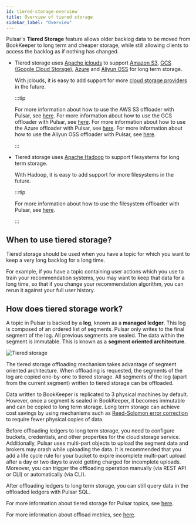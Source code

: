 ```yaml
---
id: tiered-storage-overview
title: Overview of tiered storage
sidebar_label: "Overview"
---
```


Pulsar's **Tiered Storage** feature allows older backlog data to be moved from BookKeeper to long term and cheaper storage, while still allowing clients to access the backlog as if nothing has changed. 

* Tiered storage uses [Apache jclouds](https://jclouds.apache.org) to support [Amazon S3](https://aws.amazon.com/s3/), [GCS (Google Cloud Storage)](https://cloud.google.com/storage/), [Azure](https://azure.microsoft.com/en-us/services/storage/blobs/) and [Aliyun OSS](https://www.aliyun.com/product/oss) for long term storage. 

    With jclouds, it is easy to add support for more [cloud storage providers](https://jclouds.apache.org/reference/providers/#blobstore-providers) in the future.

    :::tip

    For more information about how to use the AWS S3 offloader with Pulsar, see [here](tiered-storage-aws).
    For more information about how to use the GCS offloader with Pulsar, see [here](tiered-storage-gcs).
    For more information about how to use the Azure offloader with Pulsar, see [here](tiered-storage-azure).
    For more information about how to use the Aliyun OSS offloader with Pulsar, see [here](tiered-storage-aliyun).

    :::

* Tiered storage uses [Apache Hadoop](http://hadoop.apache.org/) to support filesystems for long term storage. 

  With Hadoop, it is easy to add support for more filesystems in the future.

  :::tip

  For more information about how to use the filesystem offloader with Pulsar, see [here](tiered-storage-filesystem).

  :::

## When to use tiered storage?

Tiered storage should be used when you have a topic for which you want to keep a very long backlog for a long time. 

For example, if you have a topic containing user actions which you use to train your recommendation systems, you may want to keep that data for a long time, so that if you change your recommendation algorithm, you can rerun it against your full user history.

## How does tiered storage work?

A topic in Pulsar is backed by a **log**, known as a **managed ledger**. This log is composed of an ordered list of segments. Pulsar only writes to the final segment of the log. All previous segments are sealed. The data within the segment is immutable. This is known as a **segment oriented architecture**.

![Tiered storage](/assets/pulsar-tiered-storage.png "Tiered Storage")

The tiered storage offloading mechanism takes advantage of segment oriented architecture. When offloading is requested, the segments of the log are copied one-by-one to tiered storage. All segments of the log (apart from the current segment) written to tiered storage can be offloaded.

Data written to BookKeeper is replicated to 3 physical machines by default. However, once a segment is sealed in BookKeeper, it becomes immutable and can be copied to long term storage. Long term storage can achieve cost savings by using mechanisms such as [Reed-Solomon error correction](https://en.wikipedia.org/wiki/Reed%E2%80%93Solomon_error_correction) to require fewer physical copies of data.

Before offloading ledgers to long term storage, you need to configure buckets, credentials, and other properties for the cloud storage service. Additionally, Pulsar uses multi-part objects to upload the segment data and brokers may crash while uploading the data. It is recommended that you add a life cycle rule for your bucket to expire incomplete multi-part upload after a day or two days to avoid getting charged for incomplete uploads. Moreover, you can trigger the offloading operation manually (via REST API or CLI) or automatically (via CLI).  

After offloading ledgers to long term storage, you can still query data in the offloaded ledgers with Pulsar SQL.

For more information about tiered storage for Pulsar topics, see [here](https://github.com/apache/pulsar/wiki/PIP-17:-Tiered-storage-for-Pulsar-topics).

For more information about offload metrics, see [here](reference-metrics.md#offload-metrics).